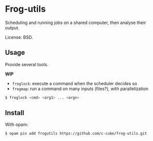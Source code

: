 # Frog-utils

Scheduling and running jobs on a shared computer, then analyse their output.

License: BSD.

## Usage

Provide several tools.

**WIP**

- `froglock`: execute a command when the scheduler decides so
- `frogmap`: run a command on many inputs (files?), with parallelization


```sh
$ froglock <cmd> <arg1> ... <argn>
```

## Install

With opam:

```sh
$ opam pin add frogutils https://github.com/c-cube/frog-utils.git
```


